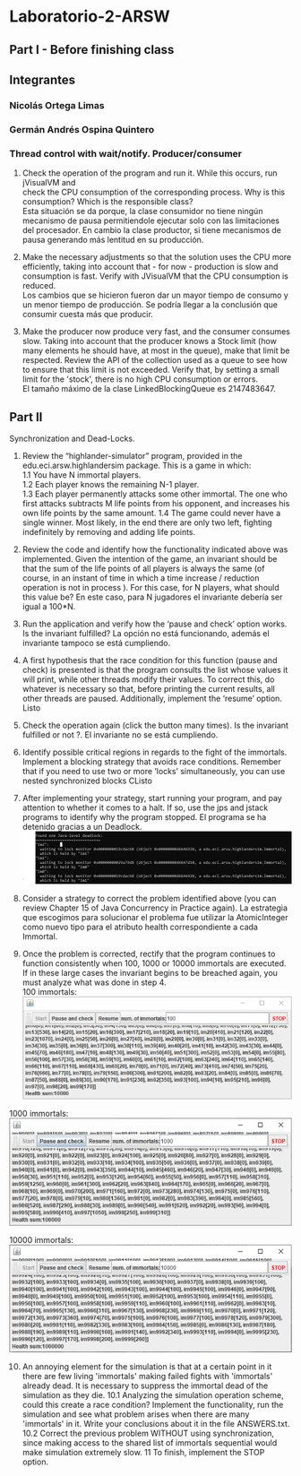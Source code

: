 # Laboratorio-2-ARSW
## Part I - Before finishing class
## Integrantes
### Nicolás Ortega Limas
### Germán Andrés Ospina Quintero

### Thread control with wait/notify. Producer/consumer

1. Check the operation of the program and run it. While this occurs, run jVisualVM and     
check the CPU consumption of the corresponding process. Why is this consumption? 
Which is the responsible class?     
Esta situación se da porque, la clase consumidor no tiene ningún mecanismo de pausa permitiendole ejecutar solo con las limitaciones del procesador.
En cambio la clase productor, si tiene mecanismos de pausa generando más lentitud en su producción.

2. Make the necessary adjustments so that the solution uses the CPU more efficiently, taking into account that - for now - production is slow and consumption 
is fast. Verify with JVisualVM that the CPU consumption is reduced.          
Los cambios que se hicieron fueron dar un mayor tiempo de consumo y un menor tiempo de producción. Se podría llegar a la conclusión que consumir cuesta más que producir.      

3. Make the producer now produce very fast, and the consumer consumes slow. Taking into account that the producer knows a Stock limit 
(how many elements he should have, at most in the queue), make that limit be respected. Review the API of the collection used as a 
queue to see how to ensure that this limit is not exceeded. Verify that, by setting a small limit for the 'stock', there is no high 
CPU consumption or errors.         
El tamaño máximo de la clase LinkedBlockingQueue es 2147483647.

## Part II                 
Synchronization and Dead-Locks.
1. Review the “highlander-simulator” program, provided in the edu.eci.arsw.highlandersim package. This is a game in which:                             
1.1 You have N immortal players.                           
1.2 Each player knows the remaining N-1 player.                              
1.3 Each player permanently attacks some other immortal. The one who first attacks subtracts M life points from his opponent, and increases his own life points by the same amount. 
1.4 The game could never have a single winner. Most likely, in the end there are only two left, fighting indefinitely by removing and adding life points.                   
2. Review the code and identify how the functionality indicated above was implemented. Given the intention of the game, an invariant should be that the sum of the life points of all players is always the same (of course, in an instant of time in which a time increase / reduction operation is not in process ). For this case, for N players, what should this value be?
En este caso, para N jugadores el invariante debería ser igual a 100*N.

3. Run the application and verify how the ‘pause and check’ option works. Is the invariant fulfilled?
La opción no está funcionando, además el invariante tampoco se está cumpliendo.

4. A first hypothesis that the race condition for this function (pause and check) is presented is that the program consults the list whose values ​​it will print, while other threads modify their values. To correct this, do whatever is necessary so that, before printing the current results, all other threads are paused. Additionally, implement the ‘resume’ option.
Listo

5. Check the operation again (click the button many times). Is the invariant fulfilled or not ?.
El invariante no se está cumpliendo.

6. Identify possible critical regions in regards to the fight of the immortals. Implement a blocking strategy that avoids race conditions. Remember that if you need to use two or more ‘locks’ simultaneously, you can use nested synchronized blocks
CListo

7. After implementing your strategy, start running your program, and pay attention to whether it comes to a halt. If so, use the jps and jstack programs to identify why the program stopped. 
El programa se ha detenido gracias a un Deadlock.                 
![](/IMMORTALS/Imagenes/Deadlock.PNG)

8. Consider a strategy to correct the problem identified above (you can review Chapter 15 of Java Concurrency in Practice again).
La estrategia que escogimos para solucionar el problema fue utilizar la AtomicInteger como nuevo tipo para el atributo health correspondiente a cada Immortal.

9. Once the problem is corrected, rectify that the program continues to function consistently when 100, 1000 or 10000 immortals are executed. If in these large cases the invariant begins to be breached again, you must analyze what was done in step 4.                                         
100 immortals:     
![](/IMMORTALS/Imagenes/100Inmortales.PNG)

1000 immortals:     
![](/IMMORTALS/Imagenes/1000Inmortales.PNG)

10000 immortals:      
![](/IMMORTALS/Imagenes/10000Inmortales.PNG)

10. An annoying element for the simulation is that at a certain point in it there are few living 'immortals' making failed fights with 'immortals' already dead. It is necessary to suppress the immortal dead of the simulation as they die. 
10.1 Analyzing the simulation operation scheme, could this create a race condition? Implement the functionality, run the simulation and see what problem arises when there are many 'immortals' in it. Write your conclusions about it in the file ANSWERS.txt. 
10.2 Correct the previous problem WITHOUT using synchronization, since making access to the shared list of immortals sequential would make simulation extremely slow. 
11 To finish, implement the STOP option.




